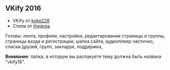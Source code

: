 ## VKify 2016
* VKify от [koke228](https://ovk.to/koke228)
* Стили от [thejenja](https://thejenja.github.io)

Готовы: лента, профили, настройки, редактирование страницы и группы, страницы входа и регистрации, шапка сайта, аудиоплеер частично, списки друзей, групп, закладок, поддержка, 

**Внимание**: папка, в которую вы распакуете тему должна быть названа "vkify16".